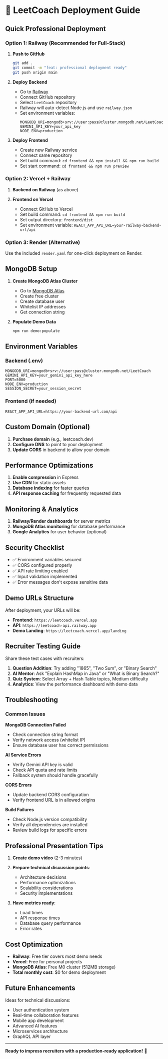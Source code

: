 # 🚀 LeetCoach Deployment Guide

## Quick Professional Deployment

### Option 1: Railway (Recommended for Full-Stack)

1. **Push to GitHub**
   ```bash
   git add .
   git commit -m "feat: professional deployment ready"
   git push origin main
   ```

2. **Deploy Backend**
   - Go to [Railway](https://railway.app)
   - Connect GitHub repository
   - Select `LeetCoach` repository
   - Railway will auto-detect Node.js and use `railway.json`
   - Set environment variables:
     ```
     MONGODB_URI=mongodb+srv://user:pass@cluster.mongodb.net/LeetCoach
     GEMINI_API_KEY=your_api_key
     NODE_ENV=production
     ```

3. **Deploy Frontend**
   - Create new Railway service
   - Connect same repository
   - Set build command: `cd frontend && npm install && npm run build`
   - Set start command: `cd frontend && npm run preview`

### Option 2: Vercel + Railway

1. **Backend on Railway** (as above)

2. **Frontend on Vercel**
   - Connect GitHub to Vercel
   - Set build command: `cd frontend && npm run build`
   - Set output directory: `frontend/dist`
   - Set environment variable: `REACT_APP_API_URL=your-railway-backend-url/api`

### Option 3: Render (Alternative)

Use the included `render.yaml` for one-click deployment on Render.

## MongoDB Setup

1. **Create MongoDB Atlas Cluster**
   - Go to [MongoDB Atlas](https://mongodb.com/atlas)
   - Create free cluster
   - Create database user
   - Whitelist IP addresses
   - Get connection string

2. **Populate Demo Data**
   ```bash
   npm run demo:populate
   ```

## Environment Variables

### Backend (.env)
```env
MONGODB_URI=mongodb+srv://user:pass@cluster.mongodb.net/LeetCoach
GEMINI_API_KEY=your_gemini_api_key_here
PORT=5000
NODE_ENV=production
SESSION_SECRET=your_session_secret
```

### Frontend (if needed)
```env
REACT_APP_API_URL=https://your-backend-url.com/api
```

## Custom Domain (Optional)

1. **Purchase domain** (e.g., leetcoach.dev)
2. **Configure DNS** to point to your deployment
3. **Update CORS** in backend to allow your domain

## Performance Optimizations

1. **Enable compression** in Express
2. **Use CDN** for static assets
3. **Database indexing** for faster queries
4. **API response caching** for frequently requested data

## Monitoring & Analytics

1. **Railway/Render dashboards** for server metrics
2. **MongoDB Atlas monitoring** for database performance
3. **Google Analytics** for user behavior (optional)

## Security Checklist

- ✅ Environment variables secured
- ✅ CORS configured properly
- ✅ API rate limiting enabled
- ✅ Input validation implemented
- ✅ Error messages don't expose sensitive data

## Demo URLs Structure

After deployment, your URLs will be:
- **Frontend**: `https://leetcoach.vercel.app`
- **API**: `https://leetcoach-api.railway.app`
- **Demo Landing**: `https://leetcoach.vercel.app/landing`

## Recruiter Testing Guide

Share these test cases with recruiters:

1. **Question Addition**: Try adding "1865", "Two Sum", or "Binary Search"
2. **AI Mentor**: Ask "Explain HashMap in Java" or "What is Binary Search?"
3. **Quiz System**: Select Array + Hash Table topics, Medium difficulty
4. **Analytics**: View the performance dashboard with demo data

## Troubleshooting

### Common Issues

**MongoDB Connection Failed**
- Check connection string format
- Verify network access (whitelist IP)
- Ensure database user has correct permissions

**AI Service Errors**
- Verify Gemini API key is valid
- Check API quota and rate limits
- Fallback system should handle gracefully

**CORS Errors**
- Update backend CORS configuration
- Verify frontend URL is in allowed origins

**Build Failures**
- Check Node.js version compatibility
- Verify all dependencies are installed
- Review build logs for specific errors

## Professional Presentation Tips

1. **Create demo video** (2-3 minutes)
2. **Prepare technical discussion points**:
   - Architecture decisions
   - Performance optimizations
   - Scalability considerations
   - Security implementations

3. **Have metrics ready**:
   - Load times
   - API response times
   - Database query performance
   - Error rates

## Cost Optimization

- **Railway**: Free tier covers most demo needs
- **Vercel**: Free for personal projects
- **MongoDB Atlas**: Free M0 cluster (512MB storage)
- **Total monthly cost**: $0 for demo deployment

## Future Enhancements

Ideas for technical discussions:
- User authentication system
- Real-time collaboration features
- Mobile app development
- Advanced AI features
- Microservices architecture
- GraphQL API layer

---

**Ready to impress recruiters with a production-ready application!** 🚀
